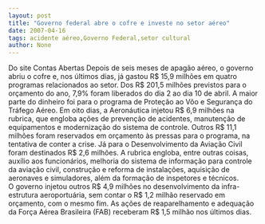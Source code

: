 ```yaml
---
layout: post
title: "Governo federal abre o cofre e investe no setor aéreo"
date: 2007-04-16
tags: acidente aéreo,Governo Federal,setor cultural
author: None
---
```

Do site Contas Abertas
Depois de seis meses de apagão aéreo, o governo abriu o cofre e, nos últimos&nbsp;dias, já gastou R$ 15,9 milhões em quatro programas relacionados ao setor. Dos R$ 201,5 milhões previstos para o orçamento do ano, 7,9% foram liberados do dia 2 ao dia 10 de abril.
A maior parte do dinheiro&nbsp;foi para o programa de Proteção ao Vôo e Segurança do Tráfego Aéreo.&nbsp;Em oito dias, a Aeronáutica injetou R$ 6,9 milhões na rubrica, que engloba ações de prevenção de acidentes, manutenção de equipamentos e modernização do sistema de controle. Outros R$ 11,1 milhões foram reservados em orçamento às pressas para o programa, na tentativa de conter a crise. Já para&nbsp;o&nbsp;Desenvolvimento da Aviação Civil foram destinados R$ 2,6 milhões. A&nbsp;rubrica engloba, entre outras coisas, auxílio aos funcionários, melhoria do sistema de informação para controle da aviação civil, construção e reforma de instalações, aquisição de aeronaves e simuladores, além da formação de inspetores e técnicos. O&nbsp;governo injetou&nbsp;outros R$ 4,9 milhões no desenvolvimento da infra-estrutura aeroportuária, sem contar o R$ 1,2 milhão reservado em orçamento, com o mesmo fim. As ações de reaparelhamento e adequação da Força Aérea Brasileira (FAB) receberam&nbsp;R$ 1,5 milhão nos últimos dias. 